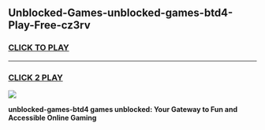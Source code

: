 
## Unblocked-Games-unblocked-games-btd4-Play-Free-cz3rv
<h3>
<a href="https://premium76.site?title=unblocked-games-btd4&ref=18A">CLICK TO PLAY</a></h3>
<hr>

<h3>
<a href="https://premium76.site?title=unblocked-games-btd4&ref=18A">CLICK 2 PLAY</a>
  
</h3>

<a href="https://premium76.site?title=unblocked-games-btd4&ref=18A"><img src="https://clearcache.store/games.png"></a>


**unblocked-games-btd4 games unblocked: Your Gateway to Fun and Accessible Online Gaming**
